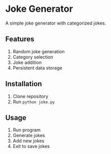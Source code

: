 # Joke Generator

A simple joke generator with categorized jokes.

## Features

1. Random joke generation
2. Category selection
3. Joke addition
4. Persistent data storage

## Installation

1. Clone repository
2. Run `python joke.py`

## Usage

1. Run program
2. Generate jokes
3. Add new jokes
4. Exit to save jokes